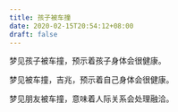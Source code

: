 ```yaml
---
title: 孩子被车撞
date: 2020-02-15T20:54:12+08:00
draft: false
---
```


梦见孩子被车撞，预示着孩子身体会很健康。

梦见被车撞，吉兆，预示着自己身体会很健康。

梦见朋友被车撞，意味着人际关系会处理融洽。

